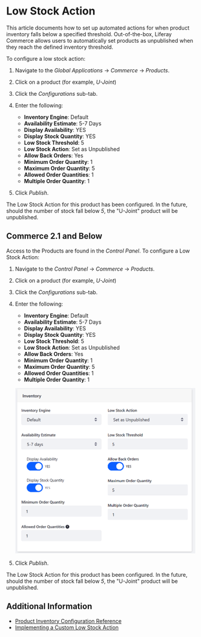 # Low Stock Action

This article documents how to set up automated actions for when product inventory falls below a specified threshold. Out-of-the-box, Liferay Commerce allows users to automatically set products as unpublished when they reach the defined inventory threshold.

To configure a low stock action:

1. Navigate to the _Global Applications_ → _Commerce_ → _Products_.
1. Click on a product (for example, _U-Joint_)
1. Click the _Configurations_ sub-tab.
1. Enter the following:
    * **Inventory Engine**: Default
    * **Availability Estimate**: 5-7 Days
    * **Display Availability**: YES
    * **Display Stock Quantity**: YES
    * **Low Stock Threshold**: 5
    * **Low Stock Action**: Set as Unpublished
    * **Allow Back Orders**: Yes
    * **Minimum Order Quantity**: 1
    * **Maximum Order Quantity**: 5
    * **Allowed Order Quantities**: 1
    * **Multiple Order Quantity**: 1

1. Click _Publish_.

The Low Stock Action for this product has been configured. In the future, should the number of stock fall below _5_, the "U-Joint" product will be unpublished.

## Commerce 2.1 and Below

Access to the Products are found in the _Control Panel_. To configure a Low Stock Action:

1. Navigate to the _Control Panel_ → _Commerce_ → _Products_.
1. Click on a product (for example, _U-Joint_)
1. Click the _Configurations_ sub-tab.
1. Enter the following:
    * **Inventory Engine**: Default
    * **Availability Estimate**: 5-7 Days
    * **Display Availability**: YES
    * **Display Stock Quantity**: YES
    * **Low Stock Threshold**: 5
    * **Low Stock Action**: Set as Unpublished
    * **Allow Back Orders**: Yes
    * **Minimum Order Quantity**: 1
    * **Maximum Order Quantity**: 5
    * **Allowed Order Quantities**: 1
    * **Multiple Order Quantity**: 1

    ![Product Configuration for Low Stock Action](./low-stock-action/images/01.png)

1. Click _Publish_.

The Low Stock Action for this product has been configured. In the future, should the number of stock fall below _5_, the "U-Joint" product will be unpublished.

## Additional Information

* [Product Inventory Configuration Reference](./product-inventory-configuration-reference.md)
* [Implementing a Custom Low Stock Action](../../developer-guide/tutorials/implementing-a-custom-low-stock-activity.md)
